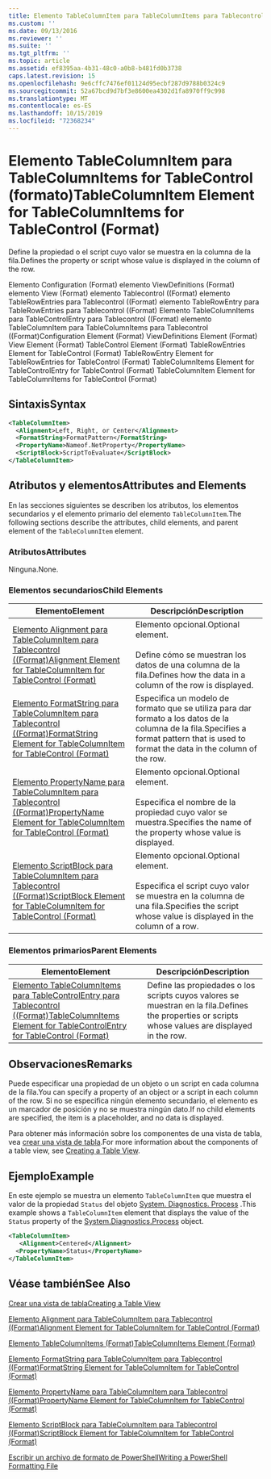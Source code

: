 ```yaml
---
title: Elemento TableColumnItem para TableColumnItems para Tablecontrol ((Format) | Microsoft Docs
ms.custom: ''
ms.date: 09/13/2016
ms.reviewer: ''
ms.suite: ''
ms.tgt_pltfrm: ''
ms.topic: article
ms.assetid: ef8395aa-4b31-48c0-a0b8-b481fd0b3738
caps.latest.revision: 15
ms.openlocfilehash: 9e6cffc7476ef01124d95ecbf287d9788b0324c9
ms.sourcegitcommit: 52a67bcd9d7bf3e8600ea4302d1fa8970ff9c998
ms.translationtype: MT
ms.contentlocale: es-ES
ms.lasthandoff: 10/15/2019
ms.locfileid: "72368234"
---
```

# <a name="tablecolumnitem-element-for-tablecolumnitems-for-tablecontrol-format"></a><span data-ttu-id="fdcb7-102">Elemento TableColumnItem para TableColumnItems for TableControl (formato)</span><span class="sxs-lookup"><span data-stu-id="fdcb7-102">TableColumnItem Element for TableColumnItems for TableControl (Format)</span></span>

<span data-ttu-id="fdcb7-103">Define la propiedad o el script cuyo valor se muestra en la columna de la fila.</span><span class="sxs-lookup"><span data-stu-id="fdcb7-103">Defines the property or script whose value is displayed in the column of the row.</span></span>

<span data-ttu-id="fdcb7-104">Elemento Configuration (Format) elemento ViewDefinitions (Format) elemento View (Format) elemento Tablecontrol ((Format) elemento TableRowEntries para Tablecontrol ((Format) elemento TableRowEntry para TableRowEntries para Tablecontrol ((Format) Elemento TableColumnItems para TableControlEntry para Tablecontrol ((Format) elemento TableColumnItem para TableColumnItems para Tablecontrol ((Format)</span><span class="sxs-lookup"><span data-stu-id="fdcb7-104">Configuration Element (Format) ViewDefinitions Element (Format) View Element (Format) TableControl Element (Format) TableRowEntries Element for TableControl (Format) TableRowEntry Element for TableRowEntries for TableControl (Format) TableColumnItems Element for TableControlEntry for TableControl (Format) TableColumnItem Element for TableColumnItems for TableControl (Format)</span></span>

## <a name="syntax"></a><span data-ttu-id="fdcb7-105">Sintaxis</span><span class="sxs-lookup"><span data-stu-id="fdcb7-105">Syntax</span></span>

```xml
<TableColumnItem>
  <Alignment>Left, Right, or Center</Alignment>
  <FormatString>FormatPattern</FormatString>
  <PropertyName>Nameof.NetProperty</PropertyName>
  <ScriptBlock>ScriptToEvaluate</ScriptBlock>
</TableColumnItem>
```

## <a name="attributes-and-elements"></a><span data-ttu-id="fdcb7-106">Atributos y elementos</span><span class="sxs-lookup"><span data-stu-id="fdcb7-106">Attributes and Elements</span></span>

<span data-ttu-id="fdcb7-107">En las secciones siguientes se describen los atributos, los elementos secundarios y el elemento primario del elemento `TableColumnItem`.</span><span class="sxs-lookup"><span data-stu-id="fdcb7-107">The following sections describe the attributes, child elements, and parent element of the `TableColumnItem` element.</span></span>

### <a name="attributes"></a><span data-ttu-id="fdcb7-108">Atributos</span><span class="sxs-lookup"><span data-stu-id="fdcb7-108">Attributes</span></span>

<span data-ttu-id="fdcb7-109">Ninguna.</span><span class="sxs-lookup"><span data-stu-id="fdcb7-109">None.</span></span>

### <a name="child-elements"></a><span data-ttu-id="fdcb7-110">Elementos secundarios</span><span class="sxs-lookup"><span data-stu-id="fdcb7-110">Child Elements</span></span>

|<span data-ttu-id="fdcb7-111">Elemento</span><span class="sxs-lookup"><span data-stu-id="fdcb7-111">Element</span></span>|<span data-ttu-id="fdcb7-112">Descripción</span><span class="sxs-lookup"><span data-stu-id="fdcb7-112">Description</span></span>|
|-------------|-----------------|
|[<span data-ttu-id="fdcb7-113">Elemento Alignment para TableColumnItem para Tablecontrol ((Format)</span><span class="sxs-lookup"><span data-stu-id="fdcb7-113">Alignment Element for TableColumnItem for TableControl (Format)</span></span>](./alignment-element-for-tablecolumnitem-for-tablecontrol-format.md)|<span data-ttu-id="fdcb7-114">Elemento opcional.</span><span class="sxs-lookup"><span data-stu-id="fdcb7-114">Optional element.</span></span><br /><br /> <span data-ttu-id="fdcb7-115">Define cómo se muestran los datos de una columna de la fila.</span><span class="sxs-lookup"><span data-stu-id="fdcb7-115">Defines how the data in a column of the row is displayed.</span></span>|
|[<span data-ttu-id="fdcb7-116">Elemento FormatString para TableColumnItem para Tablecontrol ((Format)</span><span class="sxs-lookup"><span data-stu-id="fdcb7-116">FormatString Element for TableColumnItem for TableControl (Format)</span></span>](./formatstring-element-for-tablecolumnitem-for-tablecontrol-format.md)|<span data-ttu-id="fdcb7-117">Especifica un modelo de formato que se utiliza para dar formato a los datos de la columna de la fila.</span><span class="sxs-lookup"><span data-stu-id="fdcb7-117">Specifies a format pattern that is used to format the data in the column of the row.</span></span>|
|[<span data-ttu-id="fdcb7-118">Elemento PropertyName para TableColumnItem para Tablecontrol ((Format)</span><span class="sxs-lookup"><span data-stu-id="fdcb7-118">PropertyName Element for TableColumnItem for TableControl (Format)</span></span>](./propertyname-element-for-tablecolumnitem-for-tablecontrol-format.md)|<span data-ttu-id="fdcb7-119">Elemento opcional.</span><span class="sxs-lookup"><span data-stu-id="fdcb7-119">Optional element.</span></span><br /><br /> <span data-ttu-id="fdcb7-120">Especifica el nombre de la propiedad cuyo valor se muestra.</span><span class="sxs-lookup"><span data-stu-id="fdcb7-120">Specifies the name of the property whose value is displayed.</span></span>|
|[<span data-ttu-id="fdcb7-121">Elemento ScriptBlock para TableColumnItem para Tablecontrol ((Format)</span><span class="sxs-lookup"><span data-stu-id="fdcb7-121">ScriptBlock Element for TableColumnItem for TableControl (Format)</span></span>](./scriptblock-element-for-tablecolumnitem-for-tablecontrol-format.md)|<span data-ttu-id="fdcb7-122">Elemento opcional.</span><span class="sxs-lookup"><span data-stu-id="fdcb7-122">Optional element.</span></span><br /><br /> <span data-ttu-id="fdcb7-123">Especifica el script cuyo valor se muestra en la columna de una fila.</span><span class="sxs-lookup"><span data-stu-id="fdcb7-123">Specifies the script whose value is displayed in the column of a row.</span></span>|

### <a name="parent-elements"></a><span data-ttu-id="fdcb7-124">Elementos primarios</span><span class="sxs-lookup"><span data-stu-id="fdcb7-124">Parent Elements</span></span>

|<span data-ttu-id="fdcb7-125">Elemento</span><span class="sxs-lookup"><span data-stu-id="fdcb7-125">Element</span></span>|<span data-ttu-id="fdcb7-126">Descripción</span><span class="sxs-lookup"><span data-stu-id="fdcb7-126">Description</span></span>|
|-------------|-----------------|
|[<span data-ttu-id="fdcb7-127">Elemento TableColumnItems para TableControlEntry para Tablecontrol ((Format)</span><span class="sxs-lookup"><span data-stu-id="fdcb7-127">TableColumnItems Element for TableControlEntry for TableControl (Format)</span></span>](./tablecolumnitems-element-for-tablerowentry-for-tablecontrol-format.md)|<span data-ttu-id="fdcb7-128">Define las propiedades o los scripts cuyos valores se muestran en la fila.</span><span class="sxs-lookup"><span data-stu-id="fdcb7-128">Defines the properties or scripts whose values are displayed in the row.</span></span>|

## <a name="remarks"></a><span data-ttu-id="fdcb7-129">Observaciones</span><span class="sxs-lookup"><span data-stu-id="fdcb7-129">Remarks</span></span>

<span data-ttu-id="fdcb7-130">Puede especificar una propiedad de un objeto o un script en cada columna de la fila.</span><span class="sxs-lookup"><span data-stu-id="fdcb7-130">You can specify a property of an object or a script in each column of the row.</span></span> <span data-ttu-id="fdcb7-131">Si no se especifica ningún elemento secundario, el elemento es un marcador de posición y no se muestra ningún dato.</span><span class="sxs-lookup"><span data-stu-id="fdcb7-131">If no child elements are specified, the item is a placeholder, and no data is displayed.</span></span>

<span data-ttu-id="fdcb7-132">Para obtener más información sobre los componentes de una vista de tabla, vea [crear una vista de tabla](./creating-a-table-view.md).</span><span class="sxs-lookup"><span data-stu-id="fdcb7-132">For more information about the components of a table view, see [Creating a Table View](./creating-a-table-view.md).</span></span>

## <a name="example"></a><span data-ttu-id="fdcb7-133">Ejemplo</span><span class="sxs-lookup"><span data-stu-id="fdcb7-133">Example</span></span>

<span data-ttu-id="fdcb7-134">En este ejemplo se muestra un elemento `TableColumnItem` que muestra el valor de la propiedad `Status` del objeto [System. Diagnostics. Process](/dotnet/api/System.Diagnostics.Process) .</span><span class="sxs-lookup"><span data-stu-id="fdcb7-134">This example shows a `TableColumnItem` element that displays the value of the `Status` property of the [System.Diagnostics.Process](/dotnet/api/System.Diagnostics.Process) object.</span></span>

```xml
<TableColumnItem>
   <Alignment>Centered</Alignment>
  <PropertyName>Status</PropertyName>
</TableColumnItem>

```

## <a name="see-also"></a><span data-ttu-id="fdcb7-135">Véase también</span><span class="sxs-lookup"><span data-stu-id="fdcb7-135">See Also</span></span>

[<span data-ttu-id="fdcb7-136">Crear una vista de tabla</span><span class="sxs-lookup"><span data-stu-id="fdcb7-136">Creating a Table View</span></span>](./creating-a-table-view.md)

[<span data-ttu-id="fdcb7-137">Elemento Alignment para TableColumnItem para Tablecontrol ((Format)</span><span class="sxs-lookup"><span data-stu-id="fdcb7-137">Alignment Element for TableColumnItem for TableControl (Format)</span></span>](./alignment-element-for-tablecolumnitem-for-tablecontrol-format.md)

[<span data-ttu-id="fdcb7-138">Elemento TableColumnItems (Format)</span><span class="sxs-lookup"><span data-stu-id="fdcb7-138">TableColumnItems Element (Format)</span></span>](./tablecolumnitems-element-for-tablerowentry-for-tablecontrol-format.md)

[<span data-ttu-id="fdcb7-139">Elemento FormatString para TableColumnItem para Tablecontrol ((Format)</span><span class="sxs-lookup"><span data-stu-id="fdcb7-139">FormatString Element for TableColumnItem for TableControl (Format)</span></span>](./formatstring-element-for-tablecolumnitem-for-tablecontrol-format.md)

[<span data-ttu-id="fdcb7-140">Elemento PropertyName para TableColumnItem para Tablecontrol ((Format)</span><span class="sxs-lookup"><span data-stu-id="fdcb7-140">PropertyName Element for TableColumnItem for TableControl (Format)</span></span>](./propertyname-element-for-tablecolumnitem-for-tablecontrol-format.md)

[<span data-ttu-id="fdcb7-141">Elemento ScriptBlock para TableColumnItem para Tablecontrol ((Format)</span><span class="sxs-lookup"><span data-stu-id="fdcb7-141">ScriptBlock Element for TableColumnItem for TableControl (Format)</span></span>](./scriptblock-element-for-tablecolumnitem-for-tablecontrol-format.md)

[<span data-ttu-id="fdcb7-142">Escribir un archivo de formato de PowerShell</span><span class="sxs-lookup"><span data-stu-id="fdcb7-142">Writing a PowerShell Formatting File</span></span>](./writing-a-powershell-formatting-file.md)
